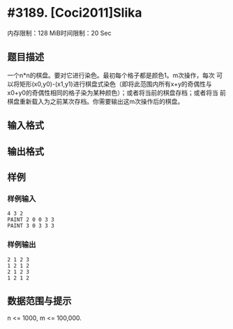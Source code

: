 # #3189. [Coci2011]Slika

内存限制：128 MiB时间限制：20 Sec

## 题目描述

一个n*n的棋盘。要对它进行染色。最初每个格子都是颜色1。m次操作，每次
可以将矩形(x0,y0)-(x1,y1)进行棋盘式染色（即将此范围内所有x+y的奇偶性与
x0+y0的奇偶性相同的格子染为某种颜色）；或者将当前的棋盘存档；或者将当
前棋盘重新载入为之前某次存档。你需要输出这m次操作后的棋盘。 
 

## 输入格式

## 输出格式

## 样例

### 样例输入

    
    4 3 2 
    PAINT 2 0 0 3 3 
    PAINT 3 0 3 3 3 
     
     
    

### 样例输出

    
     
    2 1 2 3 
    1 2 1 2 
    2 1 2 3 
    1 2 1 2 
    

## 数据范围与提示

n <= 1000, m <= 100,000. 
 

